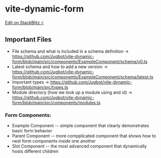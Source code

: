 # vite-dynamic-form

[Edit on StackBlitz ⚡️](https://stackblitz.com/edit/vitejs-vite-gqcg3d)

## Important Files

- File schema and what is included in a schema definition -> https://github.com/Jugbot/vite-dynamic-form/blob/main/src/components/ExampleComponent/schema/v0.ts
- Latest schema and how to add a new version -> https://github.com/Jugbot/vite-dynamic-form/blob/main/src/components/ExampleComponent/schema/latest.ts
- Important types -> https://github.com/Jugbot/vite-dynamic-form/blob/main/src/types.ts
- Module directory (how we look up a module using and id) -> https://github.com/Jugbot/vite-dynamic-form/blob/main/src/components/modules.ts

### Form Components:
- Example Component -- simple component that clearly demonstrates basic form behavior
- Parent Component -- more compplicated component that shows how to nest form components inside one another
- Slot Component -- the most advanced component that dynamically hosts different children


